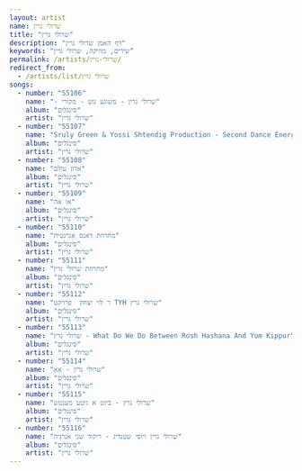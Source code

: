 ```yaml
---
layout: artist
name: שרולי גרין
title: "שרולי גרין"
description: "דף האמן שרולי גרין"
keywords: "שירים, מוזיקה, שרולי גרין"
permalink: /artists/שרולי-גרין/
redirect_from:
  - /artists/list/שרולי גרין
songs:
  - number: "55106"
    name: "- שרולי גרין - משוגע גוט - מקורי"
    album: "סינגלים"
    artist: "שרולי גרין"
  - number: "55107"
    name: "Sruly Green & Yossi Shtendig Production - Second Dance Energy   שרולי גרין"
    album: "סינגלים"
    artist: "שרולי גרין"
  - number: "55108"
    name: "אדון עולם"
    album: "סינגלים"
    artist: "שרולי גרין"
  - number: "55109"
    name: "או אה"
    album: "סינגלים"
    artist: "שרולי גרין"
  - number: "55110"
    name: "מחרוזת דאנס אנרגטית"
    album: "סינגלים"
    artist: "שרולי גרין"
  - number: "55111"
    name: "מחרוזת שרולי גרין"
    album: "סינגלים"
    artist: "שרולי גרין"
  - number: "55112"
    name: "ר לוי יצחק  פרויקט TYH שרולי גרין"
    album: "סינגלים"
    artist: "שרולי גרין"
  - number: "55113"
    name: "שרולי גרין - What Do We Do Between Rosh Hashana And Yom Kippur"
    album: "סינגלים"
    artist: "שרולי גרין"
  - number: "55114"
    name: "שרולי גרין - אָאַ"
    album: "סינגלים"
    artist: "שרולי גרין"
  - number: "55115"
    name: "שרולי גרין - ביזט א גיטע מענטש"
    album: "סינגלים"
    artist: "שרולי גרין"
  - number: "55116"
    name: "שרולי גרין ויוסי שטנדיג - ריקוד שני אנרגיה"
    album: "סינגלים"
    artist: "שרולי גרין"
---
```

